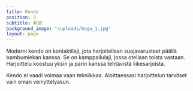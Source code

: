 ```yaml
---
title: Kendo
position: 3
subtitle: 剣道
background_image: "/uploads/bogu_1.jpg"
layout: page
---
```


Moderni kendo on kontaktilaji, jota harjoitellaan suojavarusteet päällä bambumiekan kanssa. Se on kamppailulaji, jossa otellaan toista vastaan. Harjoittelu koostuu yksin ja parin kanssa tehtävistä liikesarjoista.

Kendo ei vaadi voimaa vaan tekniikkaa. Aloittaessasi harjoittelun tarvitset vain oman verryttelyasun.
